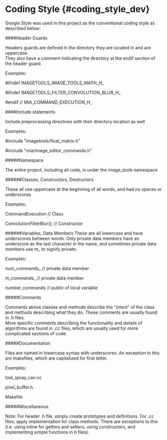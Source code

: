 Coding Style  {#coding_style_dev}
===========

Google Style was used in this project as the conventional coding style as described below:

####Header Guards

Headers guards are defined in the directory they are located in and are uppercase.  
They also have a comment indicating the directory at the endif section of the header guard.

Examples:
 
 \#ifndef IMAGETOOLS_IMAGE_TOOLS_MATH_H_
 
 \#ifndef IMAGETOOLS_FILTER_CONVOLUTION_BLUR_H_
 
 \#endif  // MIA_COMMAND_EXECUTION_H_

####Include statements

  Include preprocessing directives with their directory location as well
 
 Examples:
 
  \#include "imagetools/float_matrix.h"
  
  \#include "mia/image_editor_commands.h"

#####Namespace
  
  The entire project, including all code, is under the image_tools namespace
  
######Classes, Constructors, Destructors

  These all use uppercase at the beginning of all words, and had no spaces
  or underscores
  
  Examples:
  
  CommandExecution  //  Class
  
  ConvolutionFilterBlur();  // Constructor
  
######Variables, Data Members
  These are all lowercase and have underscores between words.  Only private data members
  have an underscore as the last character in the name, and sometimes private data members
  use m_ to signify private.  
  
  Examples:
  
  num_commands_  // private data member
  
  m_commands_  // private data member
  
  number_commands  // public of local variable
  
#####Comments

Comments above classes and methods describe the "intent" of the class and methods
describing what they do.  These comments are usually found in .h files.  
More specific comments describing the functionality and details of algorithms 
are found in .cc files, which are usually used for more complicated sections of code.  

#####Documentation

Files are named in lowercase syntax with underscores.  An exception to this are 
makefiles, which are capitalized for first letter.  

  Examples:
  
  tool_spray_can.cc
  
  pixel_buffer.h
  
  Makefile
  
#####Miscellaneous

Note:  For header .h file, simply create prototypes and definitions.  For .cc files, apply
implementation for class methods.  There are exceptions to this
(i.e. using inline for getters and setters, using constructors, and implementing simple
functions in h files).
  

  
  